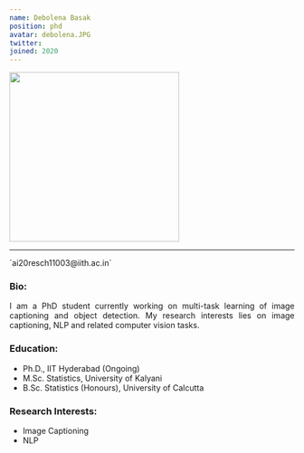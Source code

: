 ```yaml
---
name: Debolena Basak
position: phd
avatar: debolena.JPG
twitter:
joined: 2020
---
```


<img width="300" src="{{site.baseurl}}/images/people/{{page.avatar}}" data-action="zoom">
<hr>
<i class="fa fa-envelope-o"> </i>`ai20resch11003@iith.ac.in`<br>

### Bio:
<p style="text-align: justify">
I am a PhD student currently working on multi-task learning of image captioning and object detection. My research interests lies on image captioning, NLP and related computer vision tasks.
</p>

### Education:
- Ph.D., IIT Hyderabad (Ongoing)
- M.Sc. Statistics, University of Kalyani
- B.Sc. Statistics (Honours), University of Calcutta

### Research Interests:
- Image Captioning
- NLP